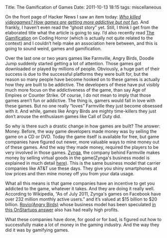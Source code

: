 Title: The Gamification of Games
Date: 2011-10-13 18:15
tags: miscellaneous

On the front page of Hacker News I saw an item today: [*Who killed videogames? How games are getting more addictive but not fun*][1]. And frankly, I haven’t even read the “ghost story” yet. Still, I think I get from the elaborated title what the article is going to say. I’d also recently read [The Gamification][2] on Coding Horror (which is actually not quite related to the context) and I couldn’t help make an association here between, and this is going to sound weird, games and gamification.

Over the last one or two years games like Farmville, Angry Birds, Doodle Jump suddenly started getting a lot of attention. Those games got downloaded or played by millions of people. Obviously, a huge part of their success is due to the successful platforms they were built for, but the reason so many people have become hooked on to these games is actually how they are built to be addictive. The developers of these have put visibly much more focus on the addictiveness of the game, than say Age of Empires or Counter Strike. Of course, I do not mean to imply that those games aren’t fun or addictive. The thing is, gamers would fall in love with these games. But no one really “loves” Farmville  they just become obsessed with it. And while, games like Angry Birds are mighty time-killers they just don’t arouse the enthusiasm games like Call of Duty did. 

So why is there such a drastic change in how games are built? The answer: Money. Before, the way game developers made money was by selling the game on a CD or DVD. Today the game itself is available for free, but game companies have figured out newer, more valuable ways to mine money out of these games. And the way they made money, required the players to be very involved in those games. [Zynga][3], the company behind Farmville makes money by selling virtual goods in the game(Zynga's business model is explained in much detail [here][4]). This is the same business model that carrier companies like AT&T use these days. They give you shiny smartphones at low prices and then mine money off you from your data usage. 

What all this means is that game companies have an incentive to get you addicted to the game, whatever it takes. And they are doing it really well. According to Wikipedia, “As of July 2011, Zynga's games on Facebook have over 232 million monthly active users.” and it’s valued at $15 billion to $20 billion. [Rovio(Angry Birds)][6] whose business model has been speculated [in this OnStartups answer][5] also has had really high profits. 

What these companies have done, for good or for bad, is figured out how to successfully make a lot of money in the gaming industry. And the way they did it was by gamifying games. 

[1]: http://news.ycombinator.com/item?id=3114239
[2]: http://www.codinghorror.com/blog/2011/10/the-gamification.html
[3]: http://en.wikipedia.org/wiki/Zynga
[4]: http://www.financemanila.net/2011/02/how-does-zynga-make-money-their-business-model-and-revenues/
[5]: http://answers.onstartups.com/questions/22420/how-does-rovio-angry-birds-make-money/22434#22434
[6]: http://en.wikipedia.org/wiki/Rovio

